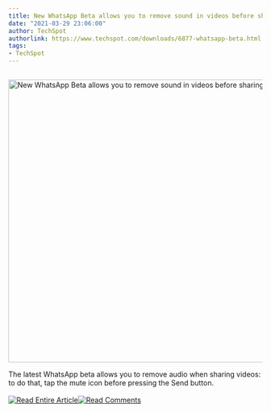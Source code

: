 ```yaml
---
title: New WhatsApp Beta allows you to remove sound in videos before sharing
date: "2021-03-29 23:06:00"
author: TechSpot
authorlink: https://www.techspot.com/downloads/6877-whatsapp-beta.html
tags:
- TechSpot
---
```

<a href="https://www.techspot.com/downloads/6877-whatsapp-beta.html" target="_blank"><img src="https://static.techspot.com/images2/news/ts3_thumbs/2020/04/2020-04-24-ts3_thumbs-d40.jpg" width="800" height="560" style="padding: 15px 0" title="New WhatsApp Beta allows you to remove sound in videos before sharing" /></a><br />The latest WhatsApp beta allows you to remove audio when sharing videos: to do that, tap the mute icon before pressing the Send button.<br /><br /><a href="https://www.techspot.com/downloads/6877-whatsapp-beta.html"><img src="https://static.techspot.com/images/rss/rss_buttons_01.png" border="0" alt="Read Entire Article" /></a><a href="https://www.techspot.com/downloads/6877-whatsapp-beta.html#comments"><img src="https://static.techspot.com/images/rss/rss_buttons_02.png" border="0" alt="Read Comments" /></a><br /><br />